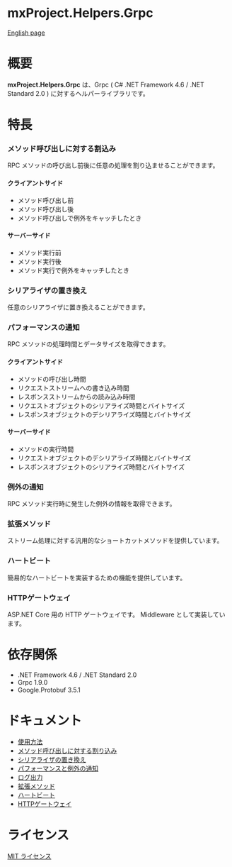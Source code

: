 # mxProject.Helpers.Grpc #

[English page](README.en-us.md)

# 概要 #

**mxProject.Helpers.Grpc** は、Grpc ( C# .NET Framework 4.6 / .NET Standard 2.0 ) に対するヘルパーライブラリです。

# 特長 #

### メソッド呼び出しに対する割込み ###

RPC メソッドの呼び出し前後に任意の処理を割り込ませることができます。

#### クライアントサイド ####
* メソッド呼び出し前
* メソッド呼び出し後
* メソッド呼び出しで例外をキャッチしたとき

#### サーバーサイド ####
* メソッド実行前
* メソッド実行後
* メソッド実行で例外をキャッチしたとき
 
### シリアライザの置き換え ###

任意のシリアライザに置き換えることができます。

### パフォーマンスの通知 ###

RPC メソッドの処理時間とデータサイズを取得できます。

#### クライアントサイド ####
* メソッドの呼び出し時間
* リクエストストリームへの書き込み時間
* レスポンスストリームからの読み込み時間
* リクエストオブジェクトのシリアライズ時間とバイトサイズ
* レスポンスオブジェクトのデシリアライズ時間とバイトサイズ

#### サーバーサイド ####
* メソッドの実行時間
* リクエストオブジェクトのデシリアライズ時間とバイトサイズ
* レスポンスオブジェクトのシリアライズ時間とバイトサイズ

### 例外の通知 ###

RPC メソッド実行時に発生した例外の情報を取得できます。

### 拡張メソッド ###

ストリーム処理に対する汎用的なショートカットメソッドを提供しています。

### ハートビート ###

簡易的なハートビートを実装するための機能を提供しています。

### HTTPゲートウェイ ###

ASP.NET Core 用の HTTP ゲートウェイです。
Middleware として実装しています。

# 依存関係 #

* .NET Framework 4.6 / .NET Standard 2.0
* Grpc 1.9.0
* Google.Protobuf 3.5.1

# ドキュメント #

* [使用方法](/document/usage.md)
* [メソッド呼び出しに対する割り込み](/document/interception.md)
* [シリアライザの置き換え](/document/serialization.md)
* [パフォーマンスと例外の通知](/document/notification.md)
* [ログ出力](/document/logging.md)
* [拡張メソッド](/document/extensions.md)
* [ハートビート](/document/heartbeat.md)
* [HTTPゲートウェイ](/document/gateway.md)

# ライセンス #

[MIT ライセンス](http://opensource.org/licenses/mit-license.php)
